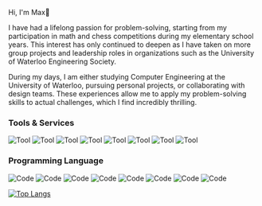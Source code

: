 Hi, I'm Max👋

I have had a lifelong passion for problem-solving, starting from my participation in math and chess competitions during my elementary school years. This interest has only continued to deepen as I have taken on more group projects and leadership roles in organizations such as the University of Waterloo Engineering Society.

During my days, I am either studying Computer Engineering at the University of Waterloo, pursuing personal projects, or collaborating with design teams. These experiences allow me to apply my problem-solving skills to actual challenges, which I find incredibly thrilling.

### Tools & Services
![Tool](https://img.shields.io/badge/Tool-VSCode-007ACC?style=flat&logo=visualstudiocode&logoColor=white)
![Tool](https://img.shields.io/badge/Tool-STM32CubeIDE-03234B?style=flat&logo=stmicroelectronics&logoColor=white)
![Tool](https://img.shields.io/badge/Tool-PyCharm-21D789?style=flat&logo=pycharm&logoColor=white)
![Tool](https://img.shields.io/badge/Tool-QtCreator-41CD52?style=flat&logo=qt&logoColor=white)
![Tool](https://img.shields.io/badge/Tool-Git-F05032?style=flat&logo=git&logoColor=white)
![Tool](https://img.shields.io/badge/Tool-MSOffice-D83B01?style=flat&logo=microsoftoffice&logoColor=white)
![Tool](https://img.shields.io/badge/Tool-Salesforce-00A1E0?style=flat&logo=salesforce&logoColor=white)
![Tool](https://img.shields.io/badge/Tool-Jira-0052CC?style=flat&logo=jira&logoColor=white)

### Programming Language
![Code](https://img.shields.io/badge/Code-C-blue?style=flat&logo=c&logoColor=white)
![Code](https://img.shields.io/badge/Code-C++-00599C?style=flat&logo=c%2B%2B&logoColor=white)
![Code](https://img.shields.io/badge/Code-Python-blue?style=flat&logo=python&logoColor=white)
![Code](https://img.shields.io/badge/Code-Java-blue?style=flat&logo=java&logoColor=white)
![Code](https://img.shields.io/badge/Code-Javascript-F7DF1E?style=flat&logo=javascript&logoColor=white)
![Code](https://img.shields.io/badge/Code-Assembly-007ACC?style=flat&logo=visualstudio&logoColor=white)
![Code](https://img.shields.io/badge/Code-Verilog-4C4C4C?style=flat&logoColor=white)
![Code](https://img.shields.io/badge/Code-G--Code-FFA500?style=flat&logo=codeigniter&logoColor=white)


[![Top Langs](https://github-readme-stats.vercel.app/api/top-langs/?username=Max00358&layout=donut&bg_color=0D1117&title_color=FFFFFF&text_color=FFFFFF&border_color=FFFFFF&)](https://github.com/Max00358/github-readme-stats)

<!---
Max00358/Max00358 is a ✨ special ✨ repository because its `README.md` (this file) appears on your GitHub profile.
You can click the Preview link to take a look at your changes.
--->
